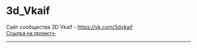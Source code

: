# 3d_Vkaif

Сайт сообщества 3D Vkaif - https://vk.com/3dvkaif  
[Ссылка на проект←](https://1sergeykorolev1.github.io/russian-travel/)

---
